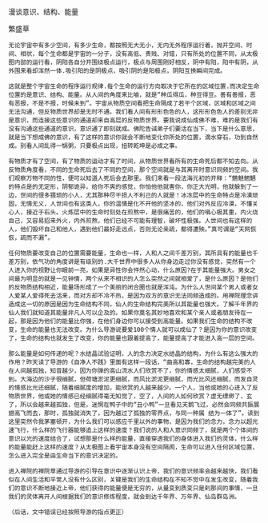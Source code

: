 漫谈意识、结构、能量

繁盛草


    无论宇宙中有多少空间，有多少生命，都按照无大无小，无内无外程序运行着，抛开空间、时间、相状，每个生命都是宇宙的一分子，没有高低、贵贱、对错，只有所处的位置不同，从太极图内部的运行看，阴阳各自分开围绕极点运行，极点与周围刚好相反，阴中有阳，阳中有阴，从外围来看却浑然一体.吸引阳的是阴极点，吸引阴的是阳极点，阴阳互换瞬间完成。

    这就是整个宇宙生命的程序运行规律.每个生命的运行方向取决于它所在的区域位置.而决定生命位置的是意识、结构、能量。从人间的角度来比喻，就是“种瓜得瓜，种豆得豆。善有善报，恶有恶报，不是不报，时候未到”。宇宙从物质空间看把生命隔成了若干个区域，区域和区域之间无法沟通，但反物质世界却是无时不通。我们看人间有形形色色的人，这形形色色人的差别无非是意识，而连接这些意识的通道却来自高层的反物质世界。要我说成仙成佛不难，难的是我们有没有沟通这些通道的意识，意识通了即刻就成。佛陀告诫弟子们要活在当下，当下是什么意思，就是当下想成佛的意识，有了这样的意识你就会不断地变化你所处的位置，滴水穿石，功到自然成。别看人间乱得一锅粥，只要极点出现，扭转乾坤是必成之事。

    有物质才有了空间，有了物质的运动才有了时间，从物质世界看所有的生命死后都不知去向。从反物质角度看，不同的生命死后去了不同的空间，那个空间就是与其离开时意识同频的空间。我们观察万物不同的性，便可以知道人死后会去那里。我们来看一段法海元初的开释：“魑魅魍魉的特点是的无定形，阴郁诡异，给你不爽的感觉，你怕他他就害你，你正大光明，他就躲到了一边，世间的很多猥琐的小人，尤其那种尽干损人不利己的人就是！冰冻层中的生命特点是冷漠顽固，无情无义，人世间也有这类人，你的温情是化不开他的坚冰的，他们对外反应冷漠，不懂关心人，接近于石头。火炼层中的生命时刻处在煎熬中，是很痛苦的，他们的嗔心极其重，内火烧自己，又容易招来外火，内外煎熬，他们已经不可能有理智，破坏性极强。人世间也有这样的人，他们毁坏自己和他人，遇到他们最好走远点，否则无论亲疏，都得遭殃。”真可谓是“天网恢恢，疏而不漏”。

    任何物质要改变自己的位置需要能量，生命也一样，人和人之间千差万别，其所具有的能量也千差万别，依气功的角度讲是有级别的.大千世界中很多人从你身边走过你没有感觉，突然有一个人进入你的视野让你眼前一亮，如果是异性你会怦然心动，什么原因?在于其能量强大。男女之间最为明显的就是一见钟情，两个从来不相识的人怎么突然之间就相爱了，是什么原因？是他们的反物质结构相近，能量场形成了一个美丽的闭合圈也就是浑沌。为什么人世间某个男人或者女人爱某人爱得死去活来，而对方却不冷不热，是因为双方的意识无法同频造成的。用禅院理念讲造成这一切的原因是因为生命结构不同，仙人的生命结构完美所以其能量也强大。了解千年界的仙人我们就知道其能量非凡人可以企及的。如果你莫名其妙地喜欢和某个亲人或者朋友待在一起，那是因为他们的能量比你强，在他们身边你可以接受到高能量。如果我们生命的结构不改变，生命的能量也无法改变。为什么导游说要爱100个情人就可以成仙了？是因为你的意识改变了，生命的结构也就发生了改变，你的能量也跟着提高了，能量提高了才能进入高一层的空间。

    那么能量是如何传递的呢？水结晶试验证明，人的念力决定水结晶的结构，为什么有这么强大的作用？昨天读了导游的《自净人不践》里面有这样一段话，“曲高和寡，生命的结构越完美的人在人间越孤独，知音越少，因为你弹的高山流水人们欣赏不了，你的情感太细腻，人们感受不到。大海边的沙子很细腻，但荷塘淤泥更细腻，而风比淤泥更细腻，而光比风还细腻，而发自灵的情感比光还细腻，随着细腻度的增加，能欣赏的人越来越少。一个人，当他或她的心进入了反物质世界，他或她的情感已经细腻得毫无知觉了，空了，人间的人如何欣赏？虚无缥缈了，玄了，所以会越来越孤独，但是，迷惘在鸭子中的“丑小鸭”一旦看见天鹅飞过，必然会同频共振展翅高飞而去，那时，孤独就消失了，因为越过了孤独的零界点，与同一种属 结为一体了”。读到这里突然令我茅塞顿开，为什么我们可以感应千里以外的事物，是因为我们的念力，念力以超光速飞行，什么样的飞行器能够追上这样的速度？我们说的人和人意识同频了，就是两个个体间的意识以光的速度结合了，试想那是什么样的能量，直接穿透我们的身体进入我们的灵体，什么样的能量能赶上这样的速度？从太极图上看宇宙本身没有空间隔阂，生命可以进入任何区域位置，怎么进入完全是由生命当下的意识决定的。

    进入禅院的禅院草通过导游的引导在意识中逐渐认识上帝，我们的意识频率会越来越快，我们看似在人间生活和平常人没有什么区别，关键是我们的生命结构在不知不觉中在发生改变，随着我们的意识不断地接近上帝，他们获得的能量便是无穷的，从量变到质变只是刹那间的事情，一旦我们的灵体离开人间根据我们的意识修炼程度，就会到达千年界、万年界、仙岛群岛洲。

    （后话，文中错误已经按照导游的指点更正）




